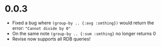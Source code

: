 # 0.0.3

* Fixed a bug where `(group-by .. {:avg :smthing})` would return the error:
`"Cannot divide by 0"`
* On the same note `(group-by .. {:sum :smthing}` no longer returns 0
* Revise now supports all RDB queries!
